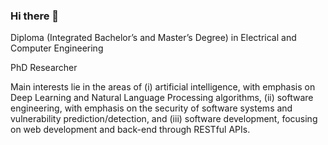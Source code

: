 ### Hi there 👋

<!--
**iliaskaloup/iliaskaloup** is a ✨ _special_ ✨ repository because its `README.md` (this file) appears on your GitHub profile.

Here are some ideas to get you started:

- 🔭 I’m currently working on ...
- 🌱 I’m currently learning ...
- 👯 I’m looking to collaborate on ...
- 🤔 I’m looking for help with ...
- 💬 Ask me about ...
- 📫 How to reach me: ...
- 😄 Pronouns: ...
- ⚡ Fun fact: ...
-->

Diploma (Integrated Bachelor’s and Master’s Degree) in Electrical and Computer Engineering

PhD Researcher

Main interests lie in the areas of (i) artificial intelligence, with emphasis on Deep Learning and Natural Language Processing algorithms, (ii) software engineering, with emphasis on the security of software systems and vulnerability prediction/detection, and (iii) software development, focusing on web development and back-end through RESTful APIs.
